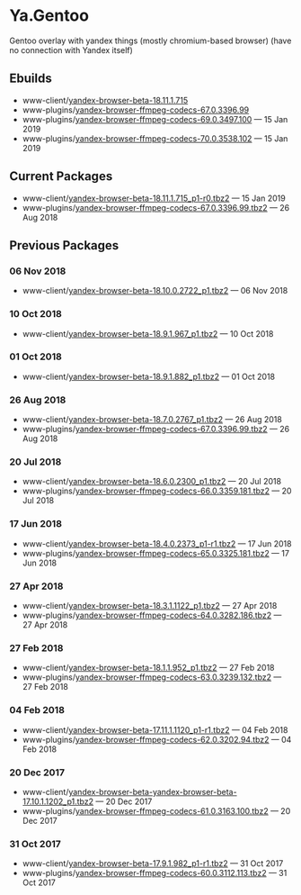 # Ya.Gentoo
Gentoo overlay with yandex things (mostly chromium-based browser) (have no connection with Yandex itself)

## Ebuilds

* www-client/[yandex-browser-beta-18.11.1.715](www-client/yandex-browser-beta/yandex-browser-beta-18.11.1.715_p1-r0.ebuild)
* www-plugins/[yandex-browser-ffmpeg-codecs-67.0.3396.99](www-plugins/yandex-browser-ffmpeg-codecs/yandex-browser-ffmpeg-codecs-67.0.3396.99.ebuild)
* www-plugins/[yandex-browser-ffmpeg-codecs-69.0.3497.100](www-plugins/yandex-browser-ffmpeg-codecs/yandex-browser-ffmpeg-codecs-69.0.3497.100.ebuild) — 15 Jan 2019
* www-plugins/[yandex-browser-ffmpeg-codecs-70.0.3538.102](www-plugins/yandex-browser-ffmpeg-codecs/yandex-browser-ffmpeg-codecs-70.0.3538.102.ebuild) — 15 Jan 2019

## Current Packages

* www-client/[yandex-browser-beta-18.11.1.715_p1-r0.tbz2](http://gpo.al54.tk/gentoo-packages/www-client/yandex-browser-beta-18.11.1.715_p1-r0.tbz2) — 15 Jan 2019
* www-plugins/[yandex-browser-ffmpeg-codecs-67.0.3396.99.tbz2](http://gpo.al54.tk/gentoo-packages/www-plugins/yandex-browser-ffmpeg-codecs-67.0.3396.99.tbz2) — 26 Aug 2018

## Previous Packages

### 06 Nov 2018

* www-client/[yandex-browser-beta-18.10.0.2722_p1.tbz2](http://gpo.al54.tk/gentoo-packages/www-client/yandex-browser-beta-18.10.0.2722_p1.tbz2) — 06 Nov 2018

### 10 Oct 2018

* www-client/[yandex-browser-beta-18.9.1.967_p1.tbz2](http://gpo.al54.tk/gentoo-packages/www-client/yandex-browser-beta-18.9.1.967_p1.tbz2) — 10 Oct 2018

### 01 Oct 2018

* www-client/[yandex-browser-beta-18.9.1.882_p1.tbz2](http://gpo.al54.tk/gentoo-packages/www-client/yandex-browser-beta-18.9.1.882_p1.tbz2) — 01 Oct 2018

### 26 Aug 2018

* www-client/[yandex-browser-beta-18.7.0.2767_p1.tbz2](http://gpo.al54.tk/gentoo-packages/www-client/yandex-browser-beta-18.7.0.2767_p1.tbz2) — 26 Aug 2018
* www-plugins/[yandex-browser-ffmpeg-codecs-67.0.3396.99.tbz2](http://gpo.al54.tk/gentoo-packages/www-plugins/yandex-browser-ffmpeg-codecs-67.0.3396.99.tbz2) — 26 Aug 2018

### 20 Jul 2018

* www-client/[yandex-browser-beta-18.6.0.2300_p1.tbz2](http://gpo.al54.tk/gentoo-packages/www-client/yandex-browser-beta-18.6.0.2300_p1.tbz2) — 20 Jul 2018
* www-plugins/[yandex-browser-ffmpeg-codecs-66.0.3359.181.tbz2](http://gpo.al54.tk/gentoo-packages/www-plugins/yandex-browser-ffmpeg-codecs-66.0.3359.181.tbz2) — 20 Jul 2018

### 17 Jun 2018

* www-client/[yandex-browser-beta-18.4.0.2373_p1-r1.tbz2](http://gpo.al54.tk/gentoo-packages/www-client/yandex-browser-beta-18.4.0.2373_p1-r1.tbz2) — 17 Jun 2018
* www-plugins/[yandex-browser-ffmpeg-codecs-65.0.3325.181.tbz2](http://gpo.al54.tk/gentoo-packages/www-plugins/yandex-browser-ffmpeg-codecs-65.0.3325.181.tbz2) — 17 Jun 2018

### 27 Apr 2018

* www-client/[yandex-browser-beta-18.3.1.1122_p1.tbz2](http://gpo.al54.tk/gentoo-packages/www-client/yandex-browser-beta-18.3.1.1122_p1.tbz2) — 27 Apr 2018
* www-plugins/[yandex-browser-ffmpeg-codecs-64.0.3282.186.tbz2](http://gpo.al54.tk/gentoo-packages/www-plugins/yandex-browser-ffmpeg-codecs-64.0.3282.186.tbz2) — 27 Apr 2018

### 27 Feb 2018

* www-client/[yandex-browser-beta-18.1.1.952_p1.tbz2](http://gpo.al54.tk/gentoo-packages/www-client/yandex-browser-beta-18.1.1.952_p1.tbz2) — 27 Feb 2018
* www-plugins/[yandex-browser-ffmpeg-codecs-63.0.3239.132.tbz2](http://gpo.al54.tk/gentoo-packages/www-plugins/yandex-browser-ffmpeg-codecs-63.0.3239.132.tbz2) — 27 Feb 2018

### 04 Feb 2018

* www-client/[yandex-browser-beta-17.11.1.1120_p1-r1.tbz2](http://gpo.al54.tk/gentoo-packages/www-client/yandex-browser-beta-17.11.1.1120_p1-r1.tbz2) — 04 Feb 2018
* www-plugins/[yandex-browser-ffmpeg-codecs-62.0.3202.94.tbz2](http://gpo.al54.tk/gentoo-packages/www-plugins/yandex-browser-ffmpeg-codecs-62.0.3202.94.tbz2) — 04 Feb 2018

### 20 Dec 2017

* www-client/[yandex-browser-beta-yandex-browser-beta-17.10.1.1202_p1.tbz2](http://gpo.al54.tk/gentoo-packages/www-client/yandex-browser-beta-yandex-browser-beta-17.10.1.1202_p1.tbz2) — 20 Dec 2017
* www-plugins/[yandex-browser-ffmpeg-codecs-61.0.3163.100.tbz2](http://gpo.al54.tk/gentoo-packages/www-plugins/yandex-browser-ffmpeg-codecs-61.0.3163.100.tbz2) — 20 Dec 2017

### 31 Oct 2017

* www-client/[yandex-browser-beta-17.9.1.982_p1-r1.tbz2](http://gpo.al54.tk/gentoo-packages/www-client/yandex-browser-beta-17.9.1.982_p1-r1.tbz2) — 31 Oct 2017
* www-plugins/[yandex-browser-ffmpeg-codecs-60.0.3112.113.tbz2](http://gpo.al54.tk/gentoo-packages/www-plugins/yandex-browser-ffmpeg-codecs-60.0.3112.113.tbz2) — 31 Oct 2017

